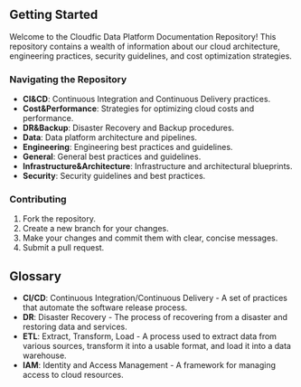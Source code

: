 ## Getting Started

Welcome to the Cloudfic Data Platform Documentation Repository! This repository contains a wealth of information about our cloud architecture, engineering practices, security guidelines, and cost optimization strategies.

### Navigating the Repository

- **CI&CD**: Continuous Integration and Continuous Delivery practices.
- **Cost&Performance**: Strategies for optimizing cloud costs and performance.
- **DR&Backup**: Disaster Recovery and Backup procedures.
- **Data**: Data platform architecture and pipelines.
- **Engineering**: Engineering best practices and guidelines.
- **General**: General best practices and guidelines.
- **Infrastructure&Architecture**: Infrastructure and architectural blueprints.
- **Security**: Security guidelines and best practices.

### Contributing

1.  Fork the repository.
2.  Create a new branch for your changes.
3.  Make your changes and commit them with clear, concise messages.
4.  Submit a pull request.

## Glossary

- **CI/CD**: Continuous Integration/Continuous Delivery - A set of practices that automate the software release process.
- **DR**: Disaster Recovery - The process of recovering from a disaster and restoring data and services.
- **ETL**: Extract, Transform, Load - A process used to extract data from various sources, transform it into a usable format, and load it into a data warehouse.
- **IAM**: Identity and Access Management - A framework for managing access to cloud resources.